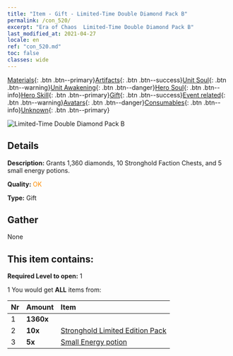 ```yaml
---
title: "Item - Gift - Limited-Time Double Diamond Pack B"
permalink: /con_520/
excerpt: "Era of Chaos  Limited-Time Double Diamond Pack B"
last_modified_at: 2021-04-27
locale: en
ref: "con_520.md"
toc: false
classes: wide
---
```

 [Materials](/Items/){: .btn .btn--primary}[Artifacts](/Items/Artifacts/){: .btn .btn--success}[Unit Soul](/Items/UnitSoul/){: .btn .btn--warning}[Unit Awakening](/Items/UnitAwakening/){: .btn .btn--danger}[Hero Soul](/Items/HeroSoul/){: .btn .btn--info}[Hero Skill](/Items/HeroSkill/){: .btn .btn--primary}[Gift](/Items/Gift/){: .btn .btn--success}[Event related](/Items/Events/){: .btn .btn--warning}[Avatars](/Items/Avatars/){: .btn .btn--danger}[Consumables](/Items/Consumables/){: .btn .btn--info}[Unknown](/Items/Unknown/){: .btn .btn--primary}

 ![Limited-Time Double Diamond Pack B](/images/t/i_907195.png)

## Details
 **Description:** Grants 1,360 diamonds, 10 Stronghold Faction Chests, and 5 small energy potions.

 **Quality:** <span style="color: #FF8C00">OK</span>

 **Type:** Gift

## Gather

  None

## This item contains:

 **Required Level to open:** 1

 1 You would get **ALL** items  from:

  | Nr | Amount |     Item    |
  |:---|:-------|:------------|
  | 1 |  **1360x** | <i class="fas fa-gem"/> |  | 
  | 2 |  **10x** | [Stronghold Limited Edition Pack](/Items/con_2103/) |  | 
  | 3 |  **5x** | [Small Energy potion](/Items/con_704/) |  | 
